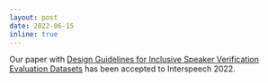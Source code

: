 ```yaml
---
layout: post
date: 2022-06-15
inline: true
---
```


Our paper with <a href="[https://arxiv.org/abs/2204.02281](https://arxiv.org/abs/2204.02281)" target="_blank">Design Guidelines for Inclusive Speaker Verification Evaluation Datasets</a> has been accepted to Interspeech 2022.
